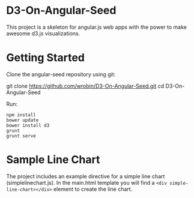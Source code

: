 D3-On-Angular-Seed
==================

This project is a skeleton for angular.js web apps with the power to make awesome d3.js visualizations.

Getting Started
==================

Clone the angular-seed repository using git:

git clone https://github.com/wrobin/D3-On-Angular-Seed.git
cd D3-On-Angular-Seed

Run:

```
npm install
bower update
bower install d3
grunt
grunt serve
```

Sample Line Chart
==================

The project includes an example directive for a simple line chart (simplelinechart.js). In the main.html template you will find a `<div simple-line-chart></div>` element to create the line chart.
